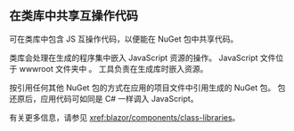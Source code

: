 ## <a name="share-interop-code-in-a-class-library"></a>在类库中共享互操作代码

可在类库中包含 JS 互操作代码，以便能在 NuGet 包中共享代码。

类库会处理在生成的程序集中嵌入 JavaScript 资源的操作。 JavaScript 文件位于 wwwroot 文件夹中  。 工具负责在生成库时嵌入资源。

按引用任何其他 NuGet 包的方式在应用的项目文件中引用生成的 NuGet 包。 包还原后，应用代码可如同是 C# 一样调入 JavaScript。

有关更多信息，请参见 <xref:blazor/components/class-libraries>。

